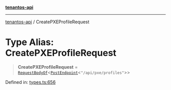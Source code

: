 [**tenantos-api**](../README.md)

***

[tenantos-api](../globals.md) / CreatePXEProfileRequest

# Type Alias: CreatePXEProfileRequest

> **CreatePXEProfileRequest** = [`RequestBodyOf`](RequestBodyOf.md)\<[`PostEndpoint`](PostEndpoint.md)\<`"/api/pxe/profiles"`\>\>

Defined in: [types.ts:656](https://github.com/shadmanZero/tenantos-api/blob/1c7b7035084787c8e7500a348d67d47efa9ca53a/src/types.ts#L656)
